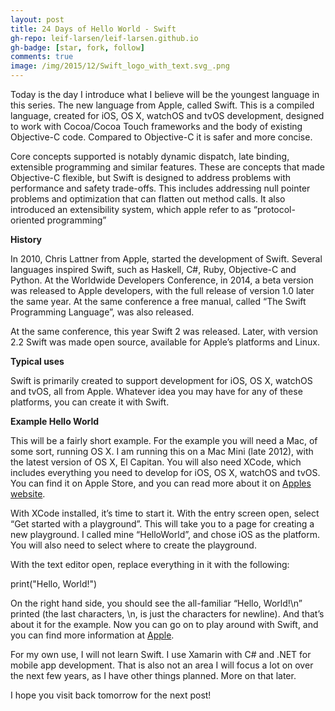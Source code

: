 ```yaml
---
layout: post
title: 24 Days of Hello World - Swift
gh-repo: leif-larsen/leif-larsen.github.io
gh-badge: [star, fork, follow]
comments: true
image: /img/2015/12/Swift_logo_with_text.svg_.png
---
```

    
    
Today is the day I introduce what I believe will be the youngest language in this series. The new language from Apple, called Swift. This is a compiled language, created for iOS, OS X, watchOS and tvOS development, designed to work with Cocoa/Cocoa Touch frameworks and the body of existing Objective-C code. Compared to Objective-C it is safer and more concise.

Core concepts supported is notably dynamic dispatch, late binding, extensible programming and similar features. These are concepts that made Objective-C flexible, but Swift is designed to address problems with performance and safety trade-offs. This includes addressing null pointer problems and optimization that can flatten out method calls. It also introduced an extensibility system, which apple refer to as “protocol-oriented programming”

**History**

In 2010, Chris Lattner from Apple, started the development of Swift. Several languages inspired Swift, such as Haskell, C#, Ruby, Objective-C and Python. At the Worldwide Developers Conference, in 2014, a beta version was released to Apple developers, with the full release of version 1.0 later the same year. At the same conference a free manual, called “The Swift Programming Language”, was also released.

At the same conference, this year Swift 2 was released. Later, with version 2.2 Swift was made open source, available for Apple’s platforms and Linux.

**Typical uses**

Swift is primarily created to support development for iOS, OS X, watchOS and tvOS, all from Apple. Whatever idea you may have for any of these platforms, you can create it with Swift.

**Example Hello World**

This will be a fairly short example. For the example you will need a Mac, of some sort, running OS X. I am running this on a Mac Mini (late 2012), with the latest version of OS X, El Capitan. You will also need XCode, which includes everything you need to develop for iOS, OS X, watchOS and tvOS. You can find it on Apple Store, and you can read more about it on [Apples website](https://developer.apple.com/xcode/).

With XCode installed, it’s time to start it. With the entry screen open, select “Get started with a playground”. This will take you to a page for creating a new playground. I called mine “HelloWorld”, and chose iOS as the platform. You will also need to select where to create the playground.

With the text editor open, replace everything in it with the following:

 print("Hello, World!")

On the right hand side, you should see the all-familiar “Hello, World!\n” printed (the last characters, \n, is just the characters for newline). And that’s about it for the example. Now you can go on to play around with Swift, and you can find more information at [Apple](https://developer.apple.com/library/ios/documentation/Swift/Conceptual/Swift_Programming_Language/GuidedTour.html).

For my own use, I will not learn Swift. I use Xamarin with C# and .NET for mobile app development. That is also not an area I will focus a lot on over the next few years, as I have other things planned. More on that later.

I hope you visit back tomorrow for the next post!


